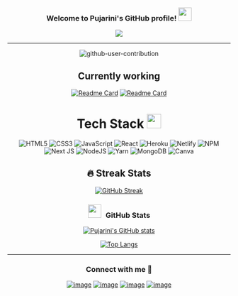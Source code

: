 <h3 align="center">
  Welcome to Pujarini's GitHub profile!
  <img src="https://media.giphy.com/media/hvRJCLFzcasrR4ia7z/giphy.gif" width="30">
</h3>

<p align="center">
  <a href="https://github.com/Pujarini/Pujarini"><img src="https://readme-typing-svg.herokuapp.com?color=%0E85C9&center=true&vCenter=true&lines=Hi+%2C+welcome+to+my+Github+profile;I+am+Pujarini;Web+Developer;Twitter+Space+Host;Technical+Blogger%3C3"></a>
</p>

---





<div align="center">

  ![github-user-contribution](https://user-images.githubusercontent.com/34391629/188001276-e28ab9d6-0401-4433-a74b-42e33580edbc.svg#gh-dark-mode-only)
  
##  Currently working
  
  
  [![Readme Card](https://github-readme-stats.vercel.app/api/pin/?username=pujarini&repo=prepShop&show_owner=true)](https://github.com/Pujarini/prepShop)
  [![Readme Card](https://github-readme-stats.vercel.app/api/pin/?username=pujarini&repo=JS-prep-101&show_owner=true)](https://github.com/Pujarini/JS-prep-101)


# Tech Stack <img src = "https://media2.giphy.com/media/QssGEmpkyEOhBCb7e1/giphy.gif?cid=ecf05e47a0n3gi1bfqntqmob8g9aid1oyj2wr3ds3mg700bl&rid=giphy.gif" width = 32px> 
![HTML5](https://img.shields.io/badge/html5-%23E34F26.svg?style=for-the-badge&logo=html5&logoColor=white) ![CSS3](https://img.shields.io/badge/css3-%231572B6.svg?style=for-the-badge&logo=css3&logoColor=white) ![JavaScript](https://img.shields.io/badge/javascript-%23323330.svg?style=for-the-badge&logo=javascript&logoColor=%23F7DF1E) ![React](https://img.shields.io/badge/react-%232C8EBB.svg?style=for-the-badge&logo=React&logoColor=white)  ![Heroku](https://img.shields.io/badge/heroku-%23430098.svg?style=for-the-badge&logo=heroku&logoColor=white) ![Netlify](https://img.shields.io/badge/netlify-%23000000.svg?style=for-the-badge&logo=netlify&logoColor=#00C7B7)   ![NPM](https://img.shields.io/badge/NPM-%23000000.svg?style=for-the-badge&logo=npm&logoColor=white) ![Next JS](https://img.shields.io/badge/Next-black?style=for-the-badge&logo=next.js&logoColor=white) ![NodeJS](https://img.shields.io/badge/node.js-6DA55F?style=for-the-badge&logo=node.js&logoColor=white) ![Yarn](https://img.shields.io/badge/yarn-%232C8EBB.svg?style=for-the-badge&logo=yarn&logoColor=white) ![MongoDB](https://img.shields.io/badge/MongoDB-%234ea94b.svg?style=for-the-badge&logo=mongodb&logoColor=white)   ![Canva](https://img.shields.io/badge/Canva-%2300C4CC.svg?style=for-the-badge&logo=Canva&logoColor=white)


## 🔥 Streak Stats
[![GitHub Streak](https://github-readme-streak-stats.herokuapp.com?user=Pujarini&theme=shades-of-purple)](https://git.io/streak-stats)


<h3 align="center" > <img src="https://media.giphy.com/media/iY8CRBdQXODJSCERIr/giphy.gif" width="30" height="30" style="margin-right: 10px;">GitHub Stats  </h3>

[![Pujarini's GitHub stats](https://github-readme-stats.vercel.app/api?username=Pujarini&show_icons=true&theme=tokyonight)](https://github.com/pujarini/github-readme-stats)

[![Top Langs](https://github-readme-stats.vercel.app/api/top-langs/?username=pujarini&hide=php&theme=tokyonight&langs_count=8&layout=compact)](https://github.com/anuraghazra/github-readme-stats)

---

<h3 align="center">Connect with me 🤝 </h3>
<div align="center">

[![image](https://img.shields.io/badge/LinkedIn-0077B5?style=for-the-badge&logo=linkedin&logoColor=white)](https://www.linkedin.com/in/pujarini-jena/)
[![image](https://img.shields.io/badge/Instagram-E4405F?style=for-the-badge&logo=instagram&logoColor=white)](https://www.instagram.com/pujarini_codeit/)
[![image](https://img.shields.io/badge/Twitter-1DA1F2?style=for-the-badge&logo=twitter&logoColor=white)](https://twitter.com/pujarini_codeit)
[![image](https://img.shields.io/badge/Gmail-D14836?style=for-the-badge&logo=gmail&logoColor=white)](mailto:pujarini97@gmail.com)
  
</div>



<!-- [![Readme Card](https://github-readme-stats.vercel.app/api/pin/?username=Pujarini&repo=github-readme-stats)](https://github.com/Pujarini/github-readme-stats) -->
</div>







